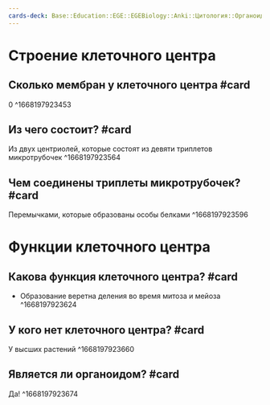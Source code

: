 ```yaml
---
cards-deck: Base::Education::EGE::EGEBiology::Anki::Цитология::Органоиды эукариот
---
```


# Строение клеточного центра
## Сколько мембран у клеточного центра #card 
0
^1668197923453

## Из чего состоит? #card 
Из двух центриолей, которые состоят из девяти триплетов микротрубочек
^1668197923564

## Чем соединены триплеты микротрубочек? #card 
Перемычками, которые образованы особы белками
^1668197923596

# Функции клеточного центра

## Какова функция клеточного центра? #card 
- Образование веретна деления во время митоза и мейоза
^1668197923624

## У кого нет клеточного центра? #card 
У высших растений
^1668197923660

## Является ли органоидом? #card 
Да!
^1668197923674


